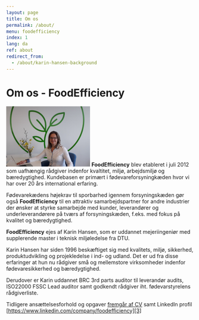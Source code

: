```yaml
---
layout: page
title: Om os
permalink: /about/
menu: foodefficiency
index: 1
lang: da
ref: about
redirect_from:
  - /about/karin-hansen-background
---
```


# Om os - FoodEfficiency

![Food Efficiency v/Karin Hansen - Start Up][1]
**FoodEfficiency** blev etableret i juli 2012 som uafhængig rådgiver indenfor kvaltitet, miljø, arbejdsmiljø og bæredygtighed. Kundebasen er primært i fødevareforsyningkæden hvor vi har over 20 års international erfaring. 

Fødevarekædens højekrav til sporbarhed igennem forsyningskæden gør også **FoodEfficiency** til en attraktiv samarbejdspartner for andre industrier der ønsker at styrke samarbejde med kunder, leverandører og underleverandørere på tværs af forsyningskæden, f.eks. med fokus på kvalitet og bæredygtighed. 

**FoodEfficiency** ejes af Karin Hansen, som er uddannet mejeriingeniør med supplerende master i teknisk miljøledelse fra DTU.   

Karin Hansen har siden 1996 beskæftiget sig med kvalitets, miljø, sikkerhed, produktudvikling og projekledelse i ind- og udland. Det er ud fra disse erfaringer at hun nu rådgiver små og mellemstore virksomheder indenfor fødevaresikkerhed og bæredygtighed.

Derudover er Karin uddannet BRC 3rd parts auditor til leverandør audits, ISO22000 FSSC Lead auditor samt godkendt rådgiver iht. fødevarstyrelens rådgiverliste. 

Tidligere ansættelsesforhold og opgaver [fremgår af CV][2] samt LinkedIn profil [https://www.linkedin.com/company/foodefficiency][3]

[1]: /assets/img/FoodEfficiency-StartUp.png#pull-right "Food Efficiency v/karin Hansen - Start Up"
[2]: /assets/publications/KEH%20CV%20QEHS%20and%20CSR%20development.pdf "KEH CV QEHS and CSR Development "
[3]: https://www.linkedin.com/in/karin-hansen-a14446/ "https://www.linkedin.com/company/foodefficiency"
